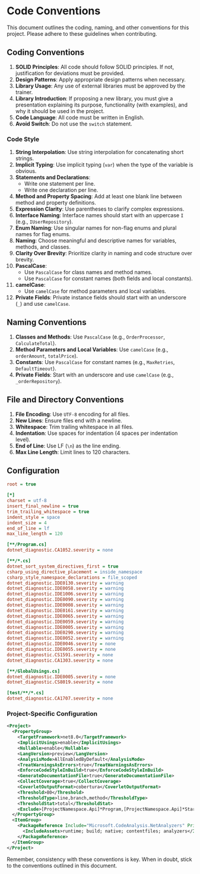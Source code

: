 # Code Conventions

This document outlines the coding, naming, and other conventions for this
project. Please adhere to these guidelines when contributing.

## Coding Conventions

1. **SOLID Principles**: All code should follow SOLID principles. If not,
   justification for deviations must be provided.
2. **Design Patterns**: Apply appropriate design patterns when necessary.
3. **Library Usage**: Any use of external libraries must be approved by the
   trainer.
4. **Library Introduction**: If proposing a new library, you must give a
   presentation explaining its purpose, functionality (with examples), and why
   it should be used in the project.
5. **Code Language**: All code must be written in English.
6. **Avoid Switch**: Do not use the `switch` statement.

### Code Style

1. **String Interpolation**: Use string interpolation for concatenating short
   strings.
2. **Implicit Typing**: Use implicit typing (`var`) when the type of the
   variable is obvious.
3. **Statements and Declarations**:
   - Write one statement per line.
   - Write one declaration per line.
4. **Method and Property Spacing**: Add at least one blank line between method
   and property definitions.
5. **Expression Clarity**: Use parentheses to clarify complex expressions.
6. **Interface Naming**: Interface names should start with an uppercase `I`
   (e.g., `IUserRepository`).
7. **Enum Naming**: Use singular names for non-flag enums and plural names for
   flag enums.
8. **Naming**: Choose meaningful and descriptive names for variables, methods,
   and classes.
9. **Clarity Over Brevity**: Prioritize clarity in naming and code structure
   over brevity.
10. **PascalCase**:
    - Use `PascalCase` for class names and method names.
    - Use `PascalCase` for constant names (both fields and local constants).
11. **camelCase**:
    - Use `camelCase` for method parameters and local variables.
12. **Private Fields**: Private instance fields should start with an underscore
    (`_`) and use `camelCase`.

## Naming Conventions

1. **Classes and Methods**: Use `PascalCase` (e.g., `OrderProcessor`,
   `CalculateTotal`).
2. **Method Parameters and Local Variables**: Use `camelCase` (e.g.,
   `orderAmount`, `totalPrice`).
3. **Constants**: Use `PascalCase` for constant names (e.g., `MaxRetries`,
   `DefaultTimeout`).
4. **Private Fields**: Start with an underscore and use `camelCase` (e.g.,
   `_orderRepository`).

## File and Directory Conventions

1. **File Encoding**: Use `UTF-8` encoding for all files.
2. **New Lines**: Ensure files end with a newline.
3. **Whitespace**: Trim trailing whitespace in all files.
4. **Indentation**: Use spaces for indentation (4 spaces per indentation level).
5. **End of Line**: Use LF (`\n`) as the line ending.
6. **Max Line Length**: Limit lines to 120 characters.

## Configuration

```ini
root = true

[*]
charset = utf-8
insert_final_newline = true
trim_trailing_whitespace = true
indent_style = space
indent_size = 4
end_of_line = lf
max_line_length = 120

[**/Program.cs]
dotnet_diagnostic.CA1052.severity = none

[**/*.cs]
dotnet_sort_system_directives_first = true
csharp_using_directive_placement = inside_namespace
csharp_style_namespace_declarations = file_scoped
dotnet_diagnostic.IDE0130.severity = warning
dotnet_diagnostic.IDE0058.severity = warning
dotnet_diagnostic.IDE1006.severity = warning
dotnet_diagnostic.IDE0090.severity = warning
dotnet_diagnostic.IDE0008.severity = warning
dotnet_diagnostic.IDE0161.severity = warning
dotnet_diagnostic.IDE0065.severity = warning
dotnet_diagnostic.IDE0059.severity = warning
dotnet_diagnostic.IDE0005.severity = warning
dotnet_diagnostic.IDE0290.severity = warning
dotnet_diagnostic.IDE0052.severity = warning
dotnet_diagnostic.IDE0046.severity = none
dotnet_diagnostic.IDE0055.severity = none
dotnet_diagnostic.CS1591.severity = none
dotnet_diagnostic.CA1303.severity = none

[**/GlobalUsings.cs]
dotnet_diagnostic.IDE0005.severity = none
dotnet_diagnostic.CS8019.severity = none

[test/**/*.cs]
dotnet_diagnostic.CA1707.severity = none
```

### Project-Specific Configuration

```xml
<Project>
  <PropertyGroup>
    <TargetFramework>net8.0</TargetFramework>
    <ImplicitUsings>enable</ImplicitUsings>
    <Nullable>enable</Nullable>
    <LangVersion>preview</LangVersion>
    <AnalysisMode>AllEnabledByDefault</AnalysisMode>
    <TreatWarningsAsErrors>true</TreatWarningsAsErrors>
    <EnforceCodeStyleInBuild>true</EnforceCodeStyleInBuild>
    <GenerateDocumentationFile>true</GenerateDocumentationFile>
    <CollectCoverage>true</CollectCoverage>
    <CoverletOutputFormat>cobertura</CoverletOutputFormat>
    <Threshold>80</Threshold>
    <ThresholdType>line,branch,method</ThresholdType>
    <ThresholdStat>total</ThresholdStat>
    <Exclude>[ProjectNamespace.Api]*Program,[ProjectNamespace.Api]*Startup,[ProjectNamespace.Api]*Configurations*</Exclude>
  </PropertyGroup>
  <ItemGroup>
    <PackageReference Include="Microsoft.CodeAnalysis.NetAnalyzers" PrivateAssets="all">
      <IncludeAssets>runtime; build; native; contentfiles; analyzers</IncludeAssets>
    </PackageReference>
  </ItemGroup>
</Project>
```

Remember, consistency with these conventions is key. When in doubt, stick to the
conventions outlined in this document.
